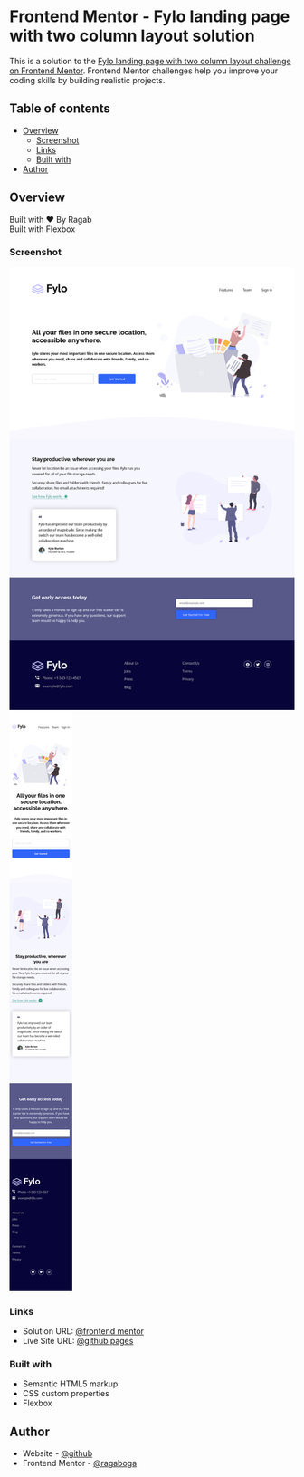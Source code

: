 # Frontend Mentor - Fylo landing page with two column layout solution

This is a solution to the [Fylo landing page with two column layout challenge on Frontend Mentor](https://www.frontendmentor.io/challenges/fylo-landing-page-with-two-column-layout-5ca5ef041e82137ec91a50f5). Frontend Mentor challenges help you improve your coding skills by building realistic projects.

## Table of contents

- [Overview](#overview)
  - [Screenshot](#screenshot)
  - [Links](#links)
  - [Built with](#built-with)
- [Author](#author)

## Overview

Built with ❤️ By Ragab <br>
Built with Flexbox

### Screenshot

![](./desktop.png)
![](./mobile.png)

### Links

- Solution URL: [@frontend mentor](https://www.frontendmentor.io/solutions/responsive-fylo-landing-page-for-all-screens-flexbox-_-ahi0kYGt)
- Live Site URL: [@github pages](https://ragabogaa.github.io/fylo/)

### Built with

- Semantic HTML5 markup
- CSS custom properties
- Flexbox

## Author

- Website - [@github](https://github.com/RagaBoGaa)
- Frontend Mentor - [@ragaboga](https://www.frontendmentor.io/profile/RagaBoGaa)
